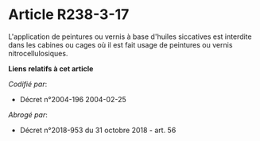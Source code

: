 # Article R238-3-17

L'application de peintures ou vernis à base d'huiles siccatives est interdite dans les cabines ou cages où il est fait usage
de peintures ou vernis nitrocellulosiques.

**Liens relatifs à cet article**

_Codifié par_:

  - Décret n°2004-196 2004-02-25

_Abrogé par_:

  - Décret n°2018-953 du 31 octobre 2018 - art. 56
